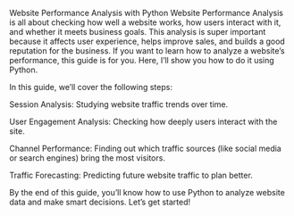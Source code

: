 Website Performance Analysis with Python
Website Performance Analysis is all about checking how well a website works, how users interact with it, and whether it meets business goals. This analysis is super important because it affects user experience, helps improve sales, and builds a good reputation for the business. If you want to learn how to analyze a website’s performance, this guide is for you. Here, I’ll show you how to do it using Python.

In this guide, we’ll cover the following steps:

Session Analysis: Studying website traffic trends over time.

User Engagement Analysis: Checking how deeply users interact with the site.

Channel Performance: Finding out which traffic sources (like social media or search engines) bring the most visitors.

Traffic Forecasting: Predicting future website traffic to plan better.

By the end of this guide, you’ll know how to use Python to analyze website data and make smart decisions. Let’s get started!
